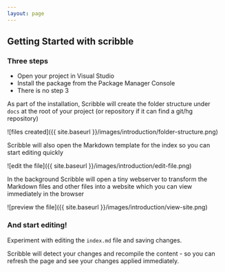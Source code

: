 ```yaml
---
layout: page
---
```


## Getting Started with scribble

### Three steps

 - Open your project in Visual Studio
 - Install the package from the Package Manager Console
 - There is no step 3

As part of the installation, Scribble will create the folder structure under `docs` at the root of your project (or repository if it can find a git/hg repository)

![files created]({{ site.baseurl }}/images/introduction/folder-structure.png)

Scribble will also open the Markdown template for the index so you can start editing quickly

![edit the file]({{ site.baseurl }}/images/introduction/edit-file.png)

In the background Scribble will open a tiny webserver to transform the Markdown files and other files into a website which you can view immediately in the browser

![preview the file]({{ site.baseurl }}/images/introduction/view-site.png)

### And start editing!

Experiment with editing the `index.md` file and saving changes.

Scribble will detect your changes and recompile the content - so you can refresh the page and see your changes applied immediately.